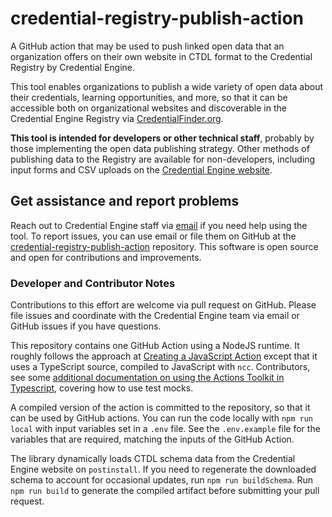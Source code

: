 # credential-registry-publish-action

A GitHub action that may be used to push linked open data that an organization
offers on their own website in CTDL format to the Credential Registry by
Credential Engine.

This tool enables organizations to publish a wide variety of open data about
their credentials, learning opportunities, and more, so that it can be
accessible both on organizational websites and discoverable in the Credential
Engine Registry via [CredentialFinder.org](https://credentialfinder.org).

**This tool is intended for developers or other technical staff**, probably by
those implementing the open data publishing strategy. Other methods of
publishing data to the Registry are available for non-developers, including
input forms and CSV uploads on the [Credential Engine
website](https://apps.credentialengine.org/publisher).

## Get assistance and report problems

Reach out to Credential Engine staff via
[email](mailto:info@credentialengine.org?subject=Credential%20Registry%20Publish%20Action)
if you need help using the tool. To report issues, you can use email or file
them on GitHub at the
[credential-registry-publish-action](https://github.com/credentialengine/credential-registry-publish-action/issues)
repository. This software is open source and open for contributions and
improvements.

### Developer and Contributor Notes

Contributions to this effort are welcome via pull request on GitHub. Please file
issues and coordinate with the Credential Engine team via email or GitHub issues
if you have questions.

This repository contains one GitHub Action using a NodeJS runtime. It roughly
follows the approach at [Creating a JavaScript
Action](https://docs.github.com/en/actions/creating-actions/creating-a-javascript-action)
except that it uses a TypeScript source, compiled to JavaScript with `ncc`.
Contributors, see some [additional documentation on using the Actions Toolkit in
Typescript](https://github.com/actions/typescript-action), covering how to use
test mocks.

A compiled version of the action is committed to the repository, so that it can
be used by GitHub actions. You can run the code locally with `npm run local`
with input variables set in a `.env` file. See the `.env.example` file for the
variables that are required, matching the inputs of the GitHub Action.

The library dynamically loads CTDL schema data from the Credential Engine
website on `postinstall`. If you need to regenerate the downloaded schema to
account for occasional updates, run `npm run buildSchema`. Run `npm run build`
to generate the compiled artifact before submitting your pull request.
